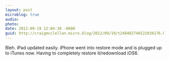 ```yaml
---
layout: post
microblog: true
audio: 
photo: 
date: 2012-09-19 12:04:38 -0600
guid: http://craigmcclellan.micro.blog/2012/09/19/t248482746522034176.html
---
```

Bleh. iPad updated easily. iPhone went into restore mode and is plugged up to iTunes now. Having to completely restore it/redownload iOS6.
